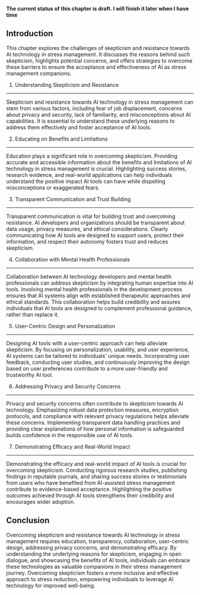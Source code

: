 **The current status of this chapter is draft. I will finish it later when I have time**

Introduction
------------

This chapter explores the challenges of skepticism and resistance towards AI technology in stress management. It discusses the reasons behind such skepticism, highlights potential concerns, and offers strategies to overcome these barriers to ensure the acceptance and effectiveness of AI as stress management companions.

1. Understanding Skepticism and Resistance
------------------------------------------

Skepticism and resistance towards AI technology in stress management can stem from various factors, including fear of job displacement, concerns about privacy and security, lack of familiarity, and misconceptions about AI capabilities. It is essential to understand these underlying reasons to address them effectively and foster acceptance of AI tools.

2. Educating on Benefits and Limitations
----------------------------------------

Education plays a significant role in overcoming skepticism. Providing accurate and accessible information about the benefits and limitations of AI technology in stress management is crucial. Highlighting success stories, research evidence, and real-world applications can help individuals understand the positive impact AI tools can have while dispelling misconceptions or exaggerated fears.

3. Transparent Communication and Trust Building
-----------------------------------------------

Transparent communication is vital for building trust and overcoming resistance. AI developers and organizations should be transparent about data usage, privacy measures, and ethical considerations. Clearly communicating how AI tools are designed to support users, protect their information, and respect their autonomy fosters trust and reduces skepticism.

4. Collaboration with Mental Health Professionals
-------------------------------------------------

Collaboration between AI technology developers and mental health professionals can address skepticism by integrating human expertise into AI tools. Involving mental health professionals in the development process ensures that AI systems align with established therapeutic approaches and ethical standards. This collaboration helps build credibility and assures individuals that AI tools are designed to complement professional guidance, rather than replace it.

5. User-Centric Design and Personalization
------------------------------------------

Designing AI tools with a user-centric approach can help alleviate skepticism. By focusing on personalization, usability, and user experience, AI systems can be tailored to individuals' unique needs. Incorporating user feedback, conducting user studies, and continuously improving the design based on user preferences contribute to a more user-friendly and trustworthy AI tool.

6. Addressing Privacy and Security Concerns
-------------------------------------------

Privacy and security concerns often contribute to skepticism towards AI technology. Emphasizing robust data protection measures, encryption protocols, and compliance with relevant privacy regulations helps alleviate these concerns. Implementing transparent data handling practices and providing clear explanations of how personal information is safeguarded builds confidence in the responsible use of AI tools.

7. Demonstrating Efficacy and Real-World Impact
-----------------------------------------------

Demonstrating the efficacy and real-world impact of AI tools is crucial for overcoming skepticism. Conducting rigorous research studies, publishing findings in reputable journals, and sharing success stories or testimonials from users who have benefited from AI-assisted stress management contribute to evidence-based acceptance. Highlighting the positive outcomes achieved through AI tools strengthens their credibility and encourages wider adoption.

Conclusion
----------

Overcoming skepticism and resistance towards AI technology in stress management requires education, transparency, collaboration, user-centric design, addressing privacy concerns, and demonstrating efficacy. By understanding the underlying reasons for skepticism, engaging in open dialogue, and showcasing the benefits of AI tools, individuals can embrace these technologies as valuable companions in their stress management journey. Overcoming skepticism fosters a more inclusive and effective approach to stress reduction, empowering individuals to leverage AI technology for improved well-being.
